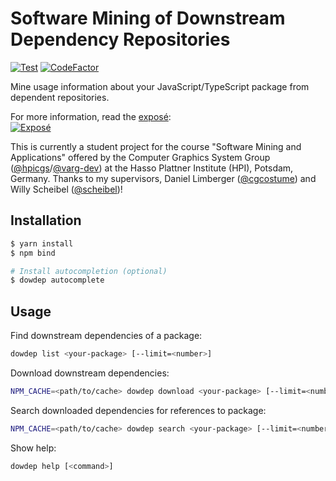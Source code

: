 # Software Mining of Downstream Dependency Repositories

[![Test](https://github.com/LinqLover/downstream-repository-mining/actions/workflows/test.yml/badge.svg)](https://github.com/LinqLover/downstream-repository-mining/actions/workflows/test.yml)
[![CodeFactor](https://www.codefactor.io/repository/github/linqlover/downstream-repository-mining/badge)](https://www.codefactor.io/repository/github/linqlover/downstream-repository-mining)

Mine usage information about your JavaScript/TypeScript package from dependent repositories.

For more information, read the [exposé](./docs/exposé.md):  
[![Exposé](https://github.com/LinqLover/downstream-repository-mining/actions/workflows/expos%C3%A9.yml/badge.svg?branch=master)](https://github.com/LinqLover/downstream-repository-mining/actions/workflows/exposé.yml?query=branch%3Amaster)

This is currently a student project for the course "Software Mining and Applications" offered by the Computer Graphics System Group ([@hpicgs](https://github.com/hpicgs)/[@varg-dev](https://github.com/varg-dev)) at the Hasso Plattner Institute (HPI), Potsdam, Germany.
Thanks to my supervisors, Daniel Limberger ([@cgcostume](https://github.com/cgcostume)) and Willy Scheibel ([@scheibel](https://github.com/scheibel))!

## Installation 

```sh
$ yarn install
$ npm bind

# Install autocompletion (optional)
$ dowdep autocomplete
```

## Usage

Find downstream dependencies of a package:

```sh
dowdep list <your-package> [--limit=<number>]
```

Download downstream dependencies:

```sh
NPM_CACHE=<path/to/cache> dowdep download <your-package> [--limit=<number>]
```

Search downloaded dependencies for references to package:

```sh
NPM_CACHE=<path/to/cache> dowdep search <your-package> [--limit=<number>]
```

Show help:

```sh
dowdep help [<command>]
```
